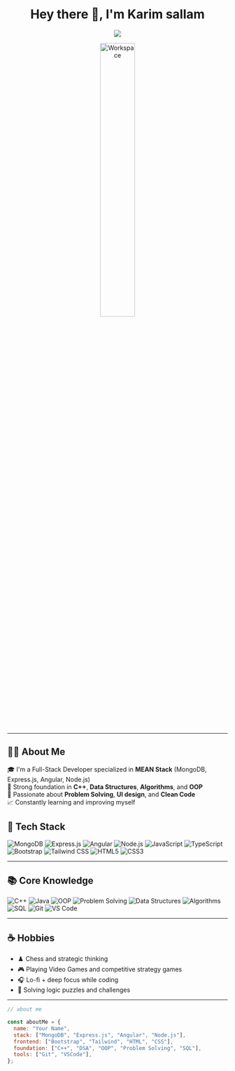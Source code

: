 <div align="center" width="50">
<h1 align="center">Hey there 👋, I'm Karim sallam</h1>

<p align="center">
  <img src="https://readme-typing-svg.demolab.com?font=Fira+Code&size=22&pause=1000&center=true&vCenter=true&width=435&lines=Full-Stack+Web+Developer;MEAN+Stack+Specialist;Problem+Solver;Passionate+about+Learning+and+Building" />
</p>

<img src="https://github.com/SP-XD/SP-XD/blob/main/images/dev-working_rounded.gif?raw=true" alt="Workspace" width="40%"/><br> 




</div>

---

## 👨‍💻 About Me

🎓 I'm a Full-Stack Developer specialized in **MEAN Stack** (MongoDB, Express.js, Angular, Node.js)  
🧠 Strong foundation in **C++**, **Data Structures**, **Algorithms**, and **OOP**  
🎯 Passionate about **Problem Solving**, **UI design**, and **Clean Code**  
📈 Constantly learning and improving myself 


## 🚀 Tech Stack

![MongoDB](https://img.shields.io/badge/MongoDB-4EA94B?style=flat&logo=mongodb&logoColor=white)
![Express.js](https://img.shields.io/badge/Express.js-000000?style=flat&logo=express&logoColor=white)
![Angular](https://img.shields.io/badge/Angular-DD0031?style=flat&logo=angular&logoColor=white)
![Node.js](https://img.shields.io/badge/Node.js-339933?style=flat&logo=nodedotjs&logoColor=white)
![JavaScript](https://img.shields.io/badge/JavaScript-F7DF1E?style=flat&logo=javascript&logoColor=black)
![TypeScript](https://img.shields.io/badge/TypeScript-007ACC?style=flat&logo=typescript&logoColor=white)
![Bootstrap](https://img.shields.io/badge/Bootstrap-7952B3?style=flat&logo=bootstrap&logoColor=white)
![Tailwind CSS](https://img.shields.io/badge/Tailwind_CSS-38B2AC?style=flat&logo=tailwind-css&logoColor=white)
![HTML5](https://img.shields.io/badge/HTML5-E34F26?style=flat&logo=html5&logoColor=white)
![CSS3](https://img.shields.io/badge/CSS3-1572B6?style=flat&logo=css3&logoColor=white)

---

## 📚 Core Knowledge


![C++](https://img.shields.io/badge/C++-00599C?style=flat&logo=c%2B%2B&logoColor=white)
![Java](https://img.shields.io/badge/Java-ED8B00?style=flat&logo=java&logoColor=white)
![OOP](https://img.shields.io/badge/OOP-Programming-blueviolet?style=flat)
![Problem Solving](https://img.shields.io/badge/Problem%20Solving-important?style=flat&logo=leetcode&logoColor=white)
![Data Structures](https://img.shields.io/badge/Data_Structures-critical?style=flat)
![Algorithms](https://img.shields.io/badge/Algorithms-critical?style=flat)
![SQL](https://img.shields.io/badge/SQL-4479A1?style=flat&logo=mysql&logoColor=white)
![Git](https://img.shields.io/badge/GIT-E44C30?style=flat&logo=git&logoColor=white)
![VS Code](https://img.shields.io/badge/VS_Code-0078D4?style=flat&logo=visual-studio-code&logoColor=white)

---
## ☕ Hobbies

- ♟️ Chess and strategic thinking  
- 🎮 Playing Video Games and competitive strategy games  
- 🎧 Lo-fi + deep focus while coding  
- 🧩 Solving logic puzzles and challenges  

---


```js
// about me

const aboutMe = {
  name: "Your Name",
  stack: ["MongoDB", "Express.js", "Angular", "Node.js"],
  frontend: ["Bootstrap", "Tailwind", "HTML", "CSS"],
  foundation: ["C++", "DSA", "OOP", "Problem Solving", "SQL"],
  tools: ["Git", "VSCode"],
};
